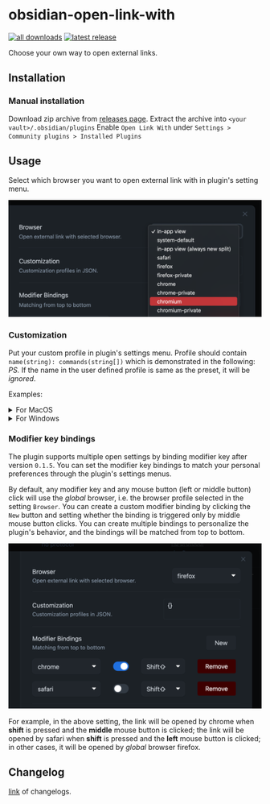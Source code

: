 # obsidian-open-link-with

[![all downloads](https://img.shields.io/github/downloads/mamoruds/obsidian-open-link-with/total?style=flat-square)](https://github.com/MamoruDS/obsidian-open-link-with)
[![latest release](https://img.shields.io/github/v/release/mamoruds/obsidian-open-link-with?style=flat-square)](https://github.com/MamoruDS/obsidian-open-link-with/releases/latest)

Choose your own way to open external links.

## Installation

### Manual installation

Download zip archive from [releases page](https://github.com/MamoruDS/obsidian-open-link-with/releases). Extract the archive into `<your vault>/.obsidian/plugins`
Enable `Open Link With` under `Settings > Community plugins > Installed Plugins`

## Usage

Select which browser you want to open external link with in plugin's setting menu.

<p align="center">
<img src="https://github.com/MamoruDS/obsidian-open-link-with/raw/main/assets/screenshot_00.png" style="width: 650px; max-width: 100%;">
</p>

### Customization

Put your custom profile in plugin's settings menu. Profile should contain `name(string): commands(string[])` which is demonstrated in the following:
_PS._ If the name in the user defined profile is same as the preset, it will be _ignored_.

Examples:

<details><summary>For MacOS</summary>

```json
{
    "waterfox": [
        "/Applications/Waterfox.app/Contents/MacOS/waterfox"
    ],
    "waterfox-private": [
        "/Applications/Waterfox.app/Contents/MacOS/waterfox",
        "--private-window"
    ]
}
```

</details>

<details><summary>For Windows</summary>

```json
{
    "opera": [
        "c:/Users/mamoru/AppData/Local/Programs/Opera/launcher.exe"
    ],
    "opera-private": [
        "c:/Users/mamoru/AppData/Local/Programs/Opera/launcher.exe",
        "--private"
    ]
}
```

</details>

### Modifier key bindings

The plugin supports multiple open settings by binding modifier key after version `0.1.5`. You can set the modifier key bindings to match your personal preferences through the plugin's settings menus.

By default, any modifier key and any mouse button (left or middle button) click will use the _global_ browser, i.e. the browser profile selected in the setting `Browser`. You can create a custom modifier binding by clicking the `New` button and setting whether the binding is triggered only by middle mouse button clicks. You can create multiple bindings to personalize the plugin's behavior, and the bindings will be matched from top to bottom.

<p align="center">
<img src="https://github.com/MamoruDS/obsidian-open-link-with/raw/main/assets/screenshot_01.png" style="width: 650px; max-width: 100%;">
</p>

For example, in the above setting, the link will be opened by chrome when **shift** is pressed and the **middle** mouse button is clicked; the link will be opened by safari when **shift** is pressed and the **left** mouse button is clicked; in other cases, it will be opened by _global_ browser firefox.

## Changelog

[link](./CHANGELOG.md) of changelogs.
